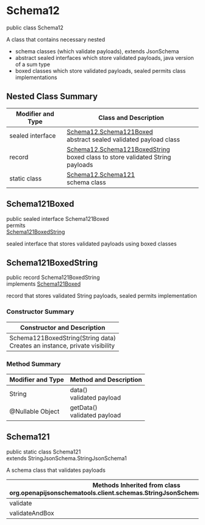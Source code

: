 # Schema12
public class Schema12<br>

A class that contains necessary nested
- schema classes (which validate payloads), extends JsonSchema
- abstract sealed interfaces which store validated payloads, java version of a sum type
- boxed classes which store validated payloads, sealed permits class implementations

## Nested Class Summary
| Modifier and Type | Class and Description |
| ----------------- | ---------------------- |
| sealed interface | [Schema12.Schema121Boxed](#schema121boxed)<br> abstract sealed validated payload class |
| record | [Schema12.Schema121BoxedString](#schema121boxedstring)<br> boxed class to store validated String payloads |
| static class | [Schema12.Schema121](#schema121)<br> schema class |

## Schema121Boxed
public sealed interface Schema121Boxed<br>
permits<br>
[Schema121BoxedString](#schema121boxedstring)

sealed interface that stores validated payloads using boxed classes

## Schema121BoxedString
public record Schema121BoxedString<br>
implements [Schema121Boxed](#schema121boxed)

record that stores validated String payloads, sealed permits implementation

### Constructor Summary
| Constructor and Description |
| --------------------------- |
| Schema121BoxedString(String data)<br>Creates an instance, private visibility |

### Method Summary
| Modifier and Type | Method and Description |
| ----------------- | ---------------------- |
| String | data()<br>validated payload |
| @Nullable Object | getData()<br>validated payload |

## Schema121
public static class Schema121<br>
extends StringJsonSchema.StringJsonSchema1

A schema class that validates payloads

| Methods Inherited from class org.openapijsonschematools.client.schemas.StringJsonSchema.StringJsonSchema1 |
| ------------------------------------------------------------------ |
| validate                                                           |
| validateAndBox                                                     |
